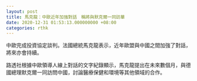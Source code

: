 ```yaml
---
layout: post
title: 馬克龍：中歐近年加強對話　稱將與默克爾一同訪華
date: 2020-12-31 01:53:13.000000000 +08:00
categories: rthk
---
```


中歐完成投資協定談判。法國總統馬克龍表示，近年歐盟與中國之間加強了對話，將來亦會持續。

路透社根據中歐領導人線上對話的文字紀錄顯示，馬克龍提出在未來數個月，與德國總理默克爾一同訪問中國，討論醫療保健和環境等其他領域的合作。
